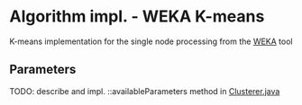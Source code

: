 # Algorithm impl. - WEKA K-means

K-means implementation for the single node processing from the [WEKA](https://dl.acm.org/doi/abs/10.1145/507338.507355)
tool

## Parameters

TODO: describe and impl. ::availableParameters method
in [Clusterer.java](./src/main/java/ddm/sample/Clusterer.java)

